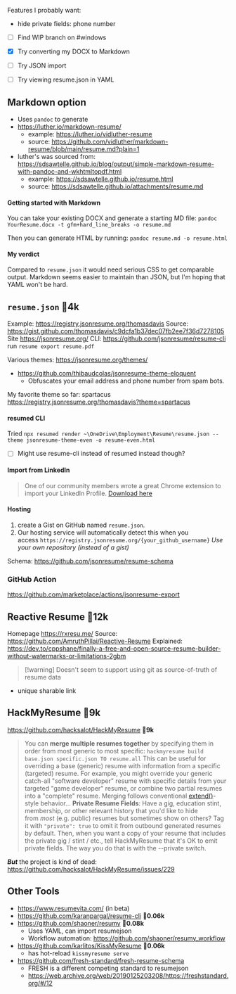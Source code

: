 Features I probably want:
- hide private fields: phone number

- [ ] Find WIP branch on #windows 

- [x] Try converting my DOCX to Markdown
- [ ] Try JSON import
- [ ] Try viewing resume.json in YAML

## Markdown option
- Uses `pandoc` to generate
- https://luther.io/markdown-resume/
  - example: https://luther.io/vidluther-resume
  - source: https://github.com/vidluther/markdown-resume/blob/main/resume.md?plain=1
- luther's was sourced from: https://sdsawtelle.github.io/blog/output/simple-markdown-resume-with-pandoc-and-wkhtmltopdf.html
  - example: https://sdsawtelle.github.io/resume.html
  - source: https://sdsawtelle.github.io/attachments/resume.md

#### Getting started with Markdown
You can take your existing DOCX and generate a starting MD file:
`pandoc YourResume.docx -t gfm+hard_line_breaks -o resume.md`

Then you can generate HTML by running:
`pandoc resume.md -o resume.html`

#### My verdict
Compared to `resume.json` it would need serious CSS to get comparable output.
Markdown seems easier to maintain than JSON, but I'm hoping that YAML won't be hard.

## `resume.json` 🌟**4k**
Example: https://registry.jsonresume.org/thomasdavis
Source: https://gist.github.com/thomasdavis/c9dcfa1b37dec07fb2ee7f36d7278105
Site https://jsonresume.org/
CLI: https://github.com/jsonresume/resume-cli run `resume export resume.pdf`

Various themes: https://jsonresume.org/themes/
* https://github.com/thibaudcolas/jsonresume-theme-eloquent
	* Obfuscates your email address and phone number from spam bots.

My favorite theme so far: spartacus https://registry.jsonresume.org/thomasdavis?theme=spartacus

#### resumed CLI
Tried `npx resumed render ~\OneDrive\Employment\Resume\resume.json --theme jsonresume-theme-even -o resume-even.html`

- [ ] Might use resume-cli instead of resumed instead though?

#### Import from LinkedIn
> One of our community members wrote a great Chrome extension to import your LinkedIn Profile. [Download here](https://chrome.google.com/webstore/detail/json-resume-exporter/caobgmmcpklomkcckaenhjlokpmfbdec)

#### Hosting
1. create a Gist on GitHub named `resume.json`.
2. Our hosting service will automatically detect this when you access `https://registry.jsonresume.org/{your_github_username}`
*Use your own repository (instead of a gist)*

Schema: https://github.com/jsonresume/resume-schema

### GitHub Action
https://github.com/marketplace/actions/jsonresume-export

## Reactive Resume 🌟**12k**
Homepage https://rxresu.me/
Source: https://github.com/AmruthPillai/Reactive-Resume
Explained: https://dev.to/cppshane/finally-a-free-and-open-source-resume-builder-without-watermarks-or-limitations-2gbm


> [!warning] Doesn't seem to support using git as source-of-truth of resume data

- unique sharable link

## HackMyResume 🌟**9k**

https://github.com/hacksalot/HackMyResume  🌟**9k**
> You can **merge multiple resumes together** by specifying them in order from most generic to most specific: `hackmyresume build base.json specific.json TO resume.all`
> This can be useful for overriding a base (generic) resume with information from a specific (targeted) resume. For example, you might override your generic catch-all "software developer" resume with specific details from your targeted "game developer" resume, or combine two partial resumes into a "complete" resume. Merging follows conventional [extend()](https://api.jquery.com/jquery.extend/)-style behavior...
> **Private Resume Fields**: Have a gig, education stint, membership, or other relevant history that you'd like to hide from _most_ (e.g. public) resumes but sometimes show on others? Tag it with `"private": true` to omit it from outbound generated resumes by default.
> Then, when you want a copy of your resume that includes the private gig / stint / etc., tell HackMyResume that it's OK to emit private fields. The way you do that is with the --private switch.

***But*** the project is kind of dead: https://github.com/hacksalot/HackMyResume/issues/229

## Other Tools
- https://www.resumevita.com/ (in beta)
- https://github.com/karanpargal/resume-cli  🌟**0.06k**
- https://github.com/shaoner/resumy 🌟**0.08k**
	- Uses YAML, can import resumejson
	- Workflow automation: https://github.com/shaoner/resumy_workflow
- https://github.com/karlitos/KissMyResume 🌟**0.06k**
	- has hot-reload `kissmyresume serve`
- https://github.com/fresh-standard/fresh-resume-schema
	- FRESH is a different competing standard to resumejson
	- https://web.archive.org/web/20190125203208/https://freshstandard.org/#/12

